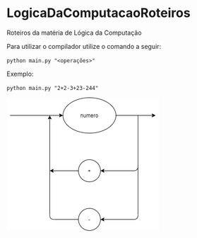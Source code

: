 # LogicaDaComputacaoRoteiros
Roteiros da matéria de Lógica da Computação


Para utilizar o compilador utilize o comando a seguir:

`python main.py "<operações>"`

Exemplo:

`python main.py "2+2-3+23-244"`

<img src=Diagrama+-.png>